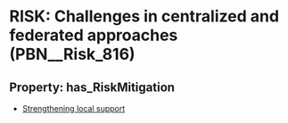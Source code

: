 # RISK: __Challenges in centralized and federated approaches__ (PBN__Risk_816)

## Property: has_RiskMitigation

* [Strengthening local support](PBN__RiskMitigation_1122)

